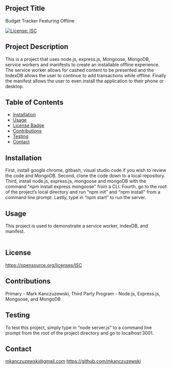 ## Project Title
Budget Tracker Featuring Offline

[![License: ISC](https://img.shields.io/badge/License-ISC-blue.svg)](https://opensource.org/licenses/ISC) 

## Project Description
This is a project that uses node.js, express.js, Mongoose, MongoDB, service workers and manifests to create an installable offline experience. The service worker allows for cashed content to be presented and the IndexDB allows the user to continue to add transactions while offline. Finally the manifest allows the user to even install the application to their phone or desktop. 

## Table of Contents
* [Installation](#installation)
* [Usage](#usage)
* [License Badge](#license)
* [Contributions](#contributions)
* [Testing](#testing)
* [Contact](#contact)

## Installation
First, install google chrome, gitbash, visual studio code if you wish to review the code and MongoDB. Second, clone the code down to a local repository.  Third, install node.js, express.js, mongoose and mongoDB with the command "npm install express mongoose" from a CLI. Fourth, go to the root of the project’s local directory and run “npm init” and "npm install" from a command line prompt. Lastly, type in “npm start” to run the server. 

## Usage
This project is used to demonstraite a service worker, indexDB, and manifest. <br />
<br />


## License
https://opensource.org/licenses/ISC

## Contributions
Primary - Mark Kanczuzewski, Third Party Program - Node.js, Express.js, Mongoose, and MongoDB

## Testing
To test this project, simply type in “node server.js” to a command line prompt from the root of the project directory and go to localhost:3001. 

## Contact
mkanczuzewski@gmail.com
https://github.com/mkanczuzewski 
